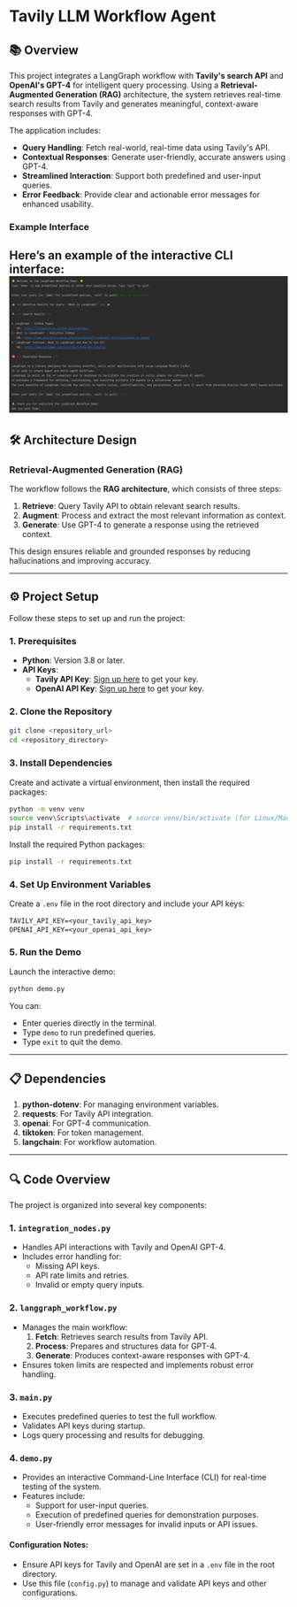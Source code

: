 # Tavily LLM Workflow Agent

## 📚 Overview

This project integrates a LangGraph workflow with **Tavily's search API** and **OpenAI's GPT-4** for intelligent query processing. Using a **Retrieval-Augmented Generation (RAG)** architecture, the system retrieves real-time search results from Tavily and generates meaningful, context-aware responses with GPT-4.

The application includes:
- **Query Handling**: Fetch real-world, real-time data using Tavily's API.
- **Contextual Responses**: Generate user-friendly, accurate answers using GPT-4.
- **Streamlined Interaction**: Support both predefined and user-input queries.
- **Error Feedback**: Provide clear and actionable error messages for enhanced usability.


### Example Interface
Here’s an example of the interactive CLI interface:
![Interactive CLI Demo](img.png)
---

## 🛠️ Architecture Design

### **Retrieval-Augmented Generation (RAG)**
The workflow follows the **RAG architecture**, which consists of three steps:
1. **Retrieve**: Query Tavily API to obtain relevant search results.
2. **Augment**: Process and extract the most relevant information as context.
3. **Generate**: Use GPT-4 to generate a response using the retrieved context.

This design ensures reliable and grounded responses by reducing hallucinations and improving accuracy.

---

## ⚙️ Project Setup

Follow these steps to set up and run the project:

### **1. Prerequisites**
- **Python**: Version 3.8 or later.
- **API Keys**:
  - **Tavily API Key**: [Sign up here](https://tavily.com/) to get your key.
  - **OpenAI API Key**: [Sign up here](https://platform.openai.com/signup/) to get your key.
  

### **2. Clone the Repository**
```bash
git clone <repository_url>
cd <repository_directory>
```
### **3. Install Dependencies**
Create and activate a virtual environment, then install the required packages:
```bash
python -m venv venv
source venv\Scripts\activate  # source venv/bin/activate (for Linux/Mac)
pip install -r requirements.txt
```
Install the required Python packages:
```bash
pip install -r requirements.txt
```
### **4. Set Up Environment Variables**
Create a `.env` file in the root directory and include your API keys:
```
TAVILY_API_KEY=<your_tavily_api_key>
OPENAI_API_KEY=<your_openai_api_key>
```

### **5. Run the Demo**
Launch the interactive demo:
```bash
python demo.py
```

You can:
- Enter queries directly in the terminal.
- Type `demo` to run predefined queries.
- Type `exit` to quit the demo.

---

## 📋 Dependencies
1. **python-dotenv**: For managing environment variables.  
2. **requests**: For Tavily API integration.  
3. **openai**: For GPT-4 communication.  
4. **tiktoken**: For token management.  
5. **langchain**: For workflow automation.  

---

## 🔍 Code Overview

The project is organized into several key components:

### 1. **`integration_nodes.py`**
   - Handles API interactions with Tavily and OpenAI GPT-4.
   - Includes error handling for:
     - Missing API keys.
     - API rate limits and retries.
     - Invalid or empty query inputs.

### 2. **`langgraph_workflow.py`**
   - Manages the main workflow:
     1. **Fetch**: Retrieves search results from Tavily API.
     2. **Process**: Prepares and structures data for GPT-4.
     3. **Generate**: Produces context-aware responses with GPT-4.
   - Ensures token limits are respected and implements robust error handling.

### 3. **`main.py`**
   - Executes predefined queries to test the full workflow.
   - Validates API keys during startup.
   - Logs query processing and results for debugging. 


### 4. **`demo.py`**
   - Provides an interactive Command-Line Interface (CLI) for real-time testing of the system.  
   - Features include:
     - Support for user-input queries.
     - Execution of predefined queries for demonstration purposes.
     - User-friendly error messages for invalid inputs or API issues.  

#### Configuration Notes:
- Ensure API keys for Tavily and OpenAI are set in a `.env` file in the root directory.
- Use this file (`config.py`) to manage and validate API keys and other configurations.
